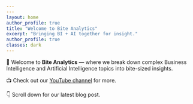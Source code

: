 ```yaml
---
---
layout: home
author_profile: true
title: "Welcome to Bite Analytics"
excerpt: "Bringing BI + AI together for insight."
author_profile: true
classes: dark
---
```



🎉 Welcome to **Bite Analytics** — where we break down complex Business Intelligence and Artificial Intelligence topics into bite-sized insights.

📺 Check out our [YouTube channel](https://youtube.com) for more.

👇 Scroll down for our latest blog post.
